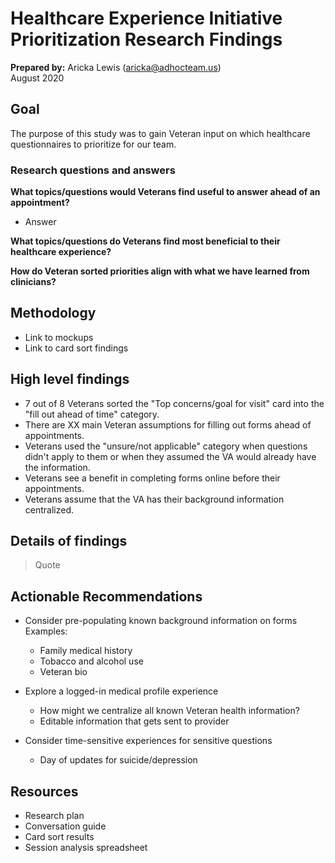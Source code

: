 # Healthcare Experience Initiative Prioritization Research Findings

**Prepared by:** Aricka Lewis (aricka@adhocteam.us)<br>
August 2020

## Goal
The purpose of this study was to gain Veteran input on which healthcare questionnaires to prioritize for our team. 

### Research questions and answers
**What topics/questions would Veterans find useful to answer ahead of an appointment?**
- Answer

**What topics/questions do Veterans find most beneficial to their healthcare experience?**

**How do Veteran sorted priorities align with what we have learned from clinicians?**


## Methodology
- Link to mockups
- Link to card sort findings

## High level findings
- 7 out of 8 Veterans sorted the "Top concerns/goal for visit" card into the "fill out ahead of time" category.
- There are XX main Veteran assumptions for filling out forms ahead of appointments. 
- Veterans used the "unsure/not applicable" category when questions didn't apply to them or when they assumed the VA would already have the information.
- Veterans see a benefit in completing forms online before their appointments.
- Veterans assume that the VA has their background information centralized.

## Details of findings

> Quote

## Actionable Recommendations
- Consider pre-populating known background information on forms<br> Examples:
  - Family medical history
  - Tobacco and alcohol use
  - Veteran bio
 
- Explore a logged-in medical profile experience
  - How might we centralize all known Veteran health information?
  - Editable information that gets sent to provider
  
- Consider time-sensitive experiences for sensitive questions
  - Day of updates for suicide/depression

## Resources

- Research plan
- Conversation guide
- Card sort results
- Session analysis spreadsheet
